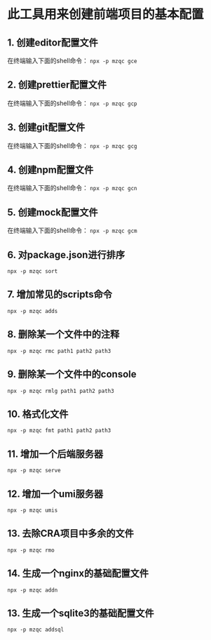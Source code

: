 # 此工具用来创建前端项目的基本配置
## 1. 创建editor配置文件
在终端输入下面的shell命令：
`npx -p mzqc gce`
## 2. 创建prettier配置文件
在终端输入下面的shell命令：
`npx -p mzqc gcp`
## 3. 创建git配置文件
在终端输入下面的shell命令：
`npx -p mzqc gcg`
## 4. 创建npm配置文件
在终端输入下面的shell命令：
`npx -p mzqc gcn`
## 5. 创建mock配置文件
在终端输入下面的shell命令：
`npx -p mzqc gcm`
## 6. 对package.json进行排序
`npx -p mzqc sort`
## 7. 增加常见的scripts命令
`npx -p mzqc adds`
## 8. 删除某一个文件中的注释
`npx -p mzqc rmc path1 path2 path3`
## 9. 删除某一个文件中的console
`npx -p mzqc rmlg path1 path2 path3`
## 10. 格式化文件
`npx -p mzqc fmt path1 path2 path3`
## 11. 增加一个后端服务器
`npx -p mzqc serve`
## 12. 增加一个umi服务器
`npx -p mzqc umis`
## 13. 去除CRA项目中多余的文件
`npx -p mzqc rmo`
## 14. 生成一个nginx的基础配置文件
`npx -p mzqc addn`
## 13. 生成一个sqlite3的基础配置文件
`npx -p mzqc addsql`